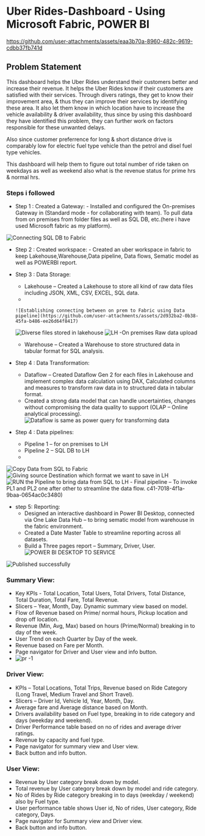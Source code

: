
# Uber Rides-Dashboard - Using Microsoft Fabric, POWER BI

https://github.com/user-attachments/assets/eaa3b70a-8960-482c-9619-cdbb37fb741d

## Problem Statement

This dashboard helps the Uber Rides understand their customers better and increase their revenue. It helps the Uber Rides know if their customers are satisfied with their services. Through divers ratings, they get to know their improvement area, & thus they can improve their services by identifying these area. It also let them know in which location have to increase the vehicle availability & driver availability, thus since by using this dashboard they have identified this problem, they can further work on factors responsible for these unwanted delays.


Also since customer preferrence for long & short distance drive is comparably low for electric fuel type vehicle than the petrol and disel fuel type vehicles.

This dashboard will help them to figure out total number of ride taken on weekdays as well as weekend also what is the revenue status for prime hrs & normal hrs.


### Steps i followed 

- Step 1 : Created a Gateway: 
      - Installed and configured the On-premises Gateway in (Standard mode - for collaborating with team). To pull data from on premises from folder files as well as SQL DB, etc.(here i have used Microsoft fabric as my platform).
  
![Connecting SQL DB to Fabric ](https://github.com/user-attachments/assets/714ac744-a962-4b80-a120-aa119d6dd53d)

- Step 2 : Created workspace:
      - Created an uber workspace in fabric to keep Lakehouse,Warehouse,Data pipeline, Data flows, Sematic model as well as POWERBI report.

- Step 3 : Data Storage:

     - Lakehouse – Created a Lakehouse to store all kind of raw data files including JSON, XML, CSV, EXCEL, SQL data.
     - 
      ![Establishing connecting between on prem to Fabric using Data pipeline](https://github.com/user-attachments/assets/2d932ba2-0b38-45fa-b486-ee26d64f8417)
     ![Diverse files stored in lakehouse](https://github.com/kalaishann/Test/blob/96408a73f64d65fd3696368369d561646ce003e8/Lakehouse%20storage.png)
    ![LH -On premises Raw data upload](https://github.com/user-attachments/assets/746d6713-69b8-451a-93bb-aa49b16d982d)


     - Warehouse – Created a Warehouse to store structured data in tabular format for SQL analysis.

- Step 4 : Data Transformation:
     - Dataflow – Created Dataflow Gen 2 for each files in Lakehouse and implement complex data calculation using DAX, Calculated columns and measures to transform raw data in to structured data in tabular format.
     - Created a strong data model that can handle uncertainties, changes without compromising the data quality to
support (OLAP – Online analytical processing).
![Dataflow is same as power query for transforming data](https://github.com/user-attachments/assets/d81f9162-79bc-4604-bfab-195da0a8a49f)

- Step 4 : Data pipelines:
     -  Pipeline 1 – for on premises to LH
     -  Pipeline 2 – SQL DB to LH
     -  
![Copy Data from SQL to Fabric](https://github.com/user-attachments/assets/16da0993-7fec-4ac7-a729-772e0bc1cc4d)
![Giving source   Destination   which format we want to save in LH](https://github.com/user-attachments/assets/fa2095a5-ff83-48a4-a741-b53140a224f7)
![RUN the Pipeline to bring data from SQL to LH](https://github.com/user-attachments/assets/132eded0-cf1c-4521-b915-51a7e7ba7f7c)
     -  Final pipeline – To invoke PL1 and PL2 one after other to streamline the data flow.
c41-7018-4f1a-9baa-0654ac0c3480)
- step 5: Reporting:
     - Designed an interactive dashboard in Power BI Desktop, connected via One Lake Data Hub – to bring sematic
model from warehouse in the fabric environment.
     - Created a Date Master Table to streamline reporting across all datasets.
     - Build a Three pages report – Summary, Driver, User.
 ![POWER BI DESKTOP TO SERVICE](https://github.com/user-attachments/assets/1441a91f-0ed2-4661-b2b3-14d48abb1799)
       
 ![Published successfully](https://github.com/user-attachments/assets/1183b26d-6b72-44d1-b6a8-7dc53253b22a)
### Summary View:
- Key KPIs - Total Location, Total Users, Total Drivers, Total Distance, Total Duration, Total Fare, Total Revenue.
- Slicers – Year, Month, Day.
Dynamic summary view based on model.
- Flow of Revenue based on Prime/ normal hours, Pickup location and drop off location.
- Revenue (Min, Avg, Max) based on hours (Prime/Normal) breaking in to day of the week.
- User Trend on each Quarter by Day of the week.
- Revenue based on Fare per Month.
- Page navigator for Driver and User view and info button.
- ![pr -1](https://github.com/user-attachments/assets/3bc03332-9acf-40aa-b7cb-0d043ca9fd43)
### Driver View:
- KPIs – Total Locations, Total Trips, Revenue based on Ride Category (Long Travel, Medium Travel and Short Travel).
- Slicers – Driver Id, Vehicle Id, Year, Month, Day.
- Average fare and Average distance based on Month.
- Drivers availability based on Fuel type, breaking in to ride category and days (weekday and weekend).
- Driver Performance table based on no of rides and average driver ratings.
- Revenue by capacity and fuel type.
- Page navigator for summary view and User view.
- Back button and info button.
### User View:
- Revenue by User category break down by model.
- Total revenue by User category break down by model and ride category.
- No of Rides by Ride category breaking in to days (weekday / weekend) also by Fuel type.
- User performance table shows User id, No of rides, User category, Ride category, Days.
- Page navigator for Summary view and Driver view.
- Back button and info button.
 



  
  

       
        
 
         


 
